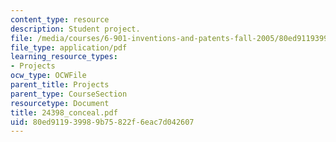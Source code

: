 ```yaml
---
content_type: resource
description: Student project.
file: /media/courses/6-901-inventions-and-patents-fall-2005/80ed911939989b75822f6eac7d042607_24398_conceal.pdf
file_type: application/pdf
learning_resource_types:
- Projects
ocw_type: OCWFile
parent_title: Projects
parent_type: CourseSection
resourcetype: Document
title: 24398_conceal.pdf
uid: 80ed9119-3998-9b75-822f-6eac7d042607
---
```

